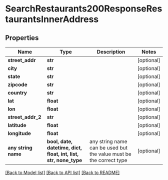 # SearchRestaurants200ResponseRestaurantsInnerAddress


## Properties
Name | Type | Description | Notes
------------ | ------------- | ------------- | -------------
**street_addr** | **str** |  | [optional] 
**city** | **str** |  | [optional] 
**state** | **str** |  | [optional] 
**zipcode** | **str** |  | [optional] 
**country** | **str** |  | [optional] 
**lat** | **float** |  | [optional] 
**lon** | **float** |  | [optional] 
**street_addr_2** | **str** |  | [optional] 
**latitude** | **float** |  | [optional] 
**longitude** | **float** |  | [optional] 
**any string name** | **bool, date, datetime, dict, float, int, list, str, none_type** | any string name can be used but the value must be the correct type | [optional]

[[Back to Model list]](../README.md#documentation-for-models) [[Back to API list]](../README.md#documentation-for-api-endpoints) [[Back to README]](../README.md)


